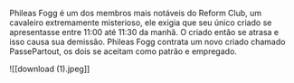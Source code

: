 Phileas Fogg é um dos membros mais notáveis do Reform Club, um cavaleiro extremamente misterioso, ele exigia que seu único criado se apresentasse entre 11:00 até 11:30 da manhã. O criado então se atrasa e isso causa sua demissão. Phileas Fogg contrata um novo criado chamado PassePartout, os dois se aceitam como patrão e empregado.

![[download (1).jpeg]]